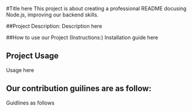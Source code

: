 #Title here This project is about creating a professional README docusing Node.js, improving our backend skills.

##Project Description:
Description here

##How to use our Project (Instructions:)
Installation guide here

## Project Usage
Usage here

## Our contribution guilines are as follow:
Guidlines as follows
